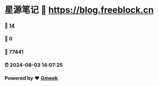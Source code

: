 # 星源笔记 :link: https://blog.freeblock.cn 
### :page_facing_up: [14](https://blog.freeblock.cn/tag.html) 
### :speech_balloon: 0 
### :hibiscus: 77441 
### :alarm_clock: 2024-08-03 14:07:25 
### Powered by :heart: [Gmeek](https://github.com/Meekdai/Gmeek)

